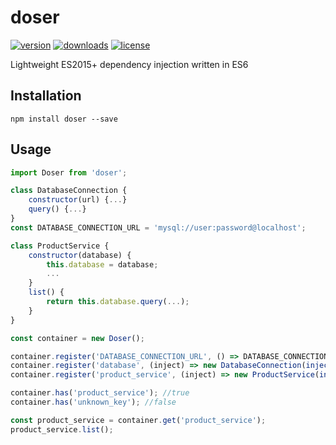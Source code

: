 # doser

[![version](https://img.shields.io/npm/v/doser.svg?style=flat-square)](http://npm.im/doser)
[![downloads](https://img.shields.io/npm/dm/doser.svg?style=flat-square)](http://npm-stat.com/charts.html?package=doser&from=2017-01-01)
[![license](https://img.shields.io/github/license/mashape/apistatus.svg?style=flat-square)](http://opensource.org/licenses/MIT)

Lightweight ES2015+ dependency injection written in ES6

## Installation

```
npm install doser --save
```

## Usage

```js
import Doser from 'doser';

class DatabaseConnection {
	constructor(url) {...}
	query() {...}
}
const DATABASE_CONNECTION_URL = 'mysql://user:password@localhost';

class ProductService {
	constructor(database) {
		this.database = database;
		...
	}
	list() {
		return this.database.query(...);
	}
}

const container = new Doser();

container.register('DATABASE_CONNECTION_URL', () => DATABASE_CONNECTION_URL, true);
container.register('database', (inject) => new DatabaseConnection(inject('DATABASE_CONNECTION_URL'), true));
container.register('product_service', (inject) => new ProductService(inject('database')));

container.has('product_service'); //true
container.has('unknown_key'); //false

const product_service = container.get('product_service');
product_service.list();
```